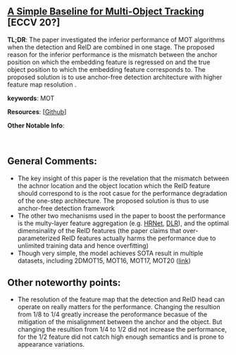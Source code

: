 [A Simple Baseline for Multi-Object Tracking](https://arxiv.org/pdf/2004.01888.pdf) [ECCV 20?]
---------------	

__TL;DR__: The paper investigated the inferior performance of MOT algorithms when the detection and ReID are combined in
one stage. The proposed reason for the inferior performance is the mismatch between the anchor position on which the embedding feature is regressed on and the true object position to which the embedding feature corresponds to. The proposed solution is to use anchor-free detection architecture with higher feature map resolution .

__keywords__: MOT

__Resources__: [[Github](https://github.com/ifzhang/FairMOT)] 

__Other Notable Info__: 

<br/>    

General Comments:
------
* The key insight of this paper is the revelation that the mismatch between the achnor location and the object location which the ReID feature should correspond to is the root casue for the performance degradation of the one-step architecture. The proposed solution is thus to use anchor-free detection framework
* The other two mechanisms used in the paper to boost the performance is the multy-layer feature aggregation (e.g. [HRNet](https://arxiv.org/pdf/1904.04514.pdf), [DLR](https://arxiv.org/pdf/1707.06484.pdf)), and the optimal dimensinality of the ReID features (the paper claims that over-parameterized ReID features actually harms the performance due to unlimited training data and hence overfitting)
* Though very simple, the model achieves SOTA result in multiple datasets, including 2DMOT15, MOT16, MOT17, MOT20 ([link](https://paperswithcode.com/paper/a-simple-baseline-for-multi-object-tracking))

<!-- Key ideas and technical details:
------
*  -->

Other noteworthy points:
------
* The resolution of the feature map that the detection and ReID head can operate on really matters for the performance. Changing the resultion from 1/8 to 1/4 greatly increase the peroformance becasue of the mitigation of the misalignment between the anchor and the object. But changing the resultion from 1/4 to 1/2 did not increase the performance, for the 1/2 feature did not catch high enough semantics and is prone to appearance variations. 



